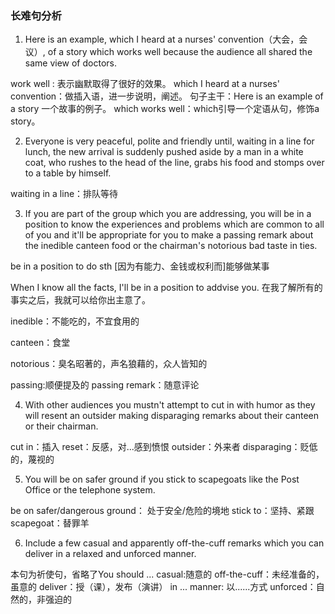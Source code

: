 ### 长难句分析

1. Here is an example, which I heard at a nurses' convention（大会，会议）, of a story which works well because the audience all shared the same view of doctors.

work well : 表示幽默取得了很好的效果。
which I heard at a nurses' convention：做插入语，进一步说明，阐述。
句子主干：Here is an example of a story 一个故事的例子。
which works well：which引导一个定语从句，修饰a story。


2. Everyone is very peaceful, polite and friendly until, waiting in a line for lunch, the new arrival is suddenly pushed aside by a man in a white coat, who rushes to the head of the line, grabs his food and stomps over to a table by himself.

waiting in a line：排队等待

3. If you are part of the group which you are addressing, you will be in a position to know the experiences and problems which are common to all of you and it'll be appropriate for you to make a passing remark about the inedible canteen food or the chairman's notorious bad taste in ties.

be in a position to do sth [因为有能力、金钱或权利而]能够做某事

When I know all the facts, I'll be in a position to addvise you.
在我了解所有的事实之后，我就可以给你出主意了。

inedible：不能吃的，不宜食用的

canteen：食堂

notorious：臭名昭著的，声名狼藉的，众人皆知的

passing:顺便提及的
passing remark：随意评论


4. With other audiences you mustn't attempt to cut in with humor as they will resent an outsider making disparaging remarks about their canteen or their chairman.

cut in：插入 
reset：反感，对...感到愤恨
outsider：外来者
disparaging：贬低的，蔑视的

5. You will be on safer ground if you stick to scapegoats like the Post Office or the telephone system.

be on safer/dangerous ground： 处于安全/危险的境地
stick to：坚持、紧跟
scapegoat：替罪羊

6. Include a few casual and apparently off-the-cuff remarks which you can deliver in a relaxed and unforced manner.

本句为祈使句，省略了You should ...
casual:随意的
off-the-cuff：未经准备的，虽意的
deliver：授（课），发布（演讲）
in ... manner: 以......方式
unforced：自然的，非强迫的









